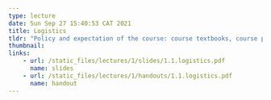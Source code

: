 ```yaml
---
type: lecture
date: Sun Sep 27 15:40:53 CAT 2021
title: Logistics
tldr: "Policy and expectation of the course: course textbooks, course policy, prerequisites, expectations and grading criteria"
thumbnail: 
links: 
    - url: /static_files/lectures/1/slides/1.1.logistics.pdf
      name: slides
    - url: /static_files/lectures/1/handouts/1.1.logistics.pdf
      name: handout
---
```


